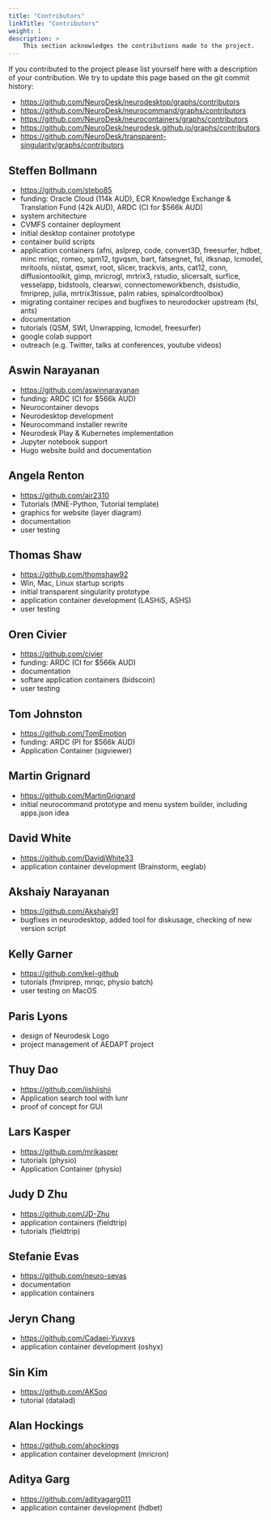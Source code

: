 ```yaml
---
title: "Contributors"
linkTitle: "Contributors"
weight: 1
description: >
    This section acknowledges the contributions made to the project.
---
```


If you contributed to the project please list yourself here with a description of your contribution. We try to update this page based on the git commit history:
- https://github.com/NeuroDesk/neurodesktop/graphs/contributors
- https://github.com/NeuroDesk/neurocommand/graphs/contributors
- https://github.com/NeuroDesk/neurocontainers/graphs/contributors
- https://github.com/NeuroDesk/neurodesk.github.io/graphs/contributors
- https://github.com/NeuroDesk/transparent-singularity/graphs/contributors


## Steffen Bollmann 
- https://github.com/stebo85
- funding: Oracle Cloud (114k AUD), ECR Knowledge Exchange & Translation Fund (42k AUD), ARDC (CI for $566k AUD)
- system architecture
- CVMFS container deployment
- initial desktop container prototype 
- container build scripts 
- application containers (afni, aslprep, code, convert3D, freesurfer, hdbet, minc mriqc, romeo, spm12, tgvqsm, bart, fatsegnet, fsl,  itksnap, lcmodel, mritools, niistat, qsmxt, root, slicer, trackvis, ants, cat12, conn, diffusiontoolkit, gimp, mricrogl, mrtrix3, rstudio, slicersalt, surfice, vesselapp, bidstools, clearswi, connectomeworkbench, dsistudio, fmriprep, julia, mrtrix3tissue, palm rabies, spinalcordtoolbox)
- migrating container recipes and bugfixes to neurodocker upstream (fsl, ants)
- documentation
- tutorials (QSM, SWI, Unwrapping, lcmodel, freesurfer)
- google colab support
- outreach (e.g. Twitter, talks at conferences, youtube videos)

## Aswin Narayanan
- https://github.com/aswinnarayanan
- funding: ARDC (CI for $566k AUD)
- Neurocontainer devops
- Neurodesktop development
- Neurocommand installer rewrite
- Neurodesk Play & Kubernetes implementation
- Jupyter notebook support
- Hugo website build and documentation

## Angela Renton
- https://github.com/air2310
- Tutorials (MNE-Python, Tutorial template)
- graphics for website (layer diagram)
- documentation
- user testing

## Thomas Shaw
- https://github.com/thomshaw92
- Win, Mac, Linux startup scripts
- initial transparent singularity prototype
- application container development (LASHiS, ASHS)
- user testing

## Oren Civier
- https://github.com/civier
- funding: ARDC (CI for $566k AUD)
- documentation
- softare application containers (bidscoin)
- user testing

## Tom Johnston
- https://github.com/TomEmotion
- funding: ARDC (PI for $566k AUD)
- Application Container (sigviewer)

## Martin Grignard 
- https://github.com/MartinGrignard
- initial neurocommand prototype and menu system builder, including apps.json idea

## David White
- https://github.com/DavidjWhite33
- application container development (Brainstorm, eeglab)

## Akshaiy Narayanan
- https://github.com/Akshaiy91
- bugfixes in neurodesktop, added tool for diskusage, checking of new version script

## Kelly Garner
- https://github.com/kel-github
- tutorials (fmriprep, mriqc, physio batch)
- user testing on MacOS

## Paris Lyons
- design of Neurodesk Logo
- project management of AEDAPT project

## Thuy Dao
- https://github.com/iishiishii
- Application search tool with lunr
- proof of concept for GUI

## Lars Kasper
- https://github.com/mrikasper
- tutorials (physio)
- Application Container (physio)

## Judy D Zhu
- https://github.com/JD-Zhu
- application containers (fieldtrip)
- tutorials (fieldtrip)

## Stefanie Evas
- https://github.com/neuro-sevas
- documentation
- application containers 

## Jeryn Chang
- https://github.com/Cadaei-Yuvxvs
- application container development (oshyx)

## Sin Kim
- https://github.com/AKSoo
- tutorial (datalad)

## Alan Hockings
- https://github.com/ahockings
- application container development (mricron)

## Aditya Garg
- https://github.com/adityagarg011
- application container development (hdbet)

